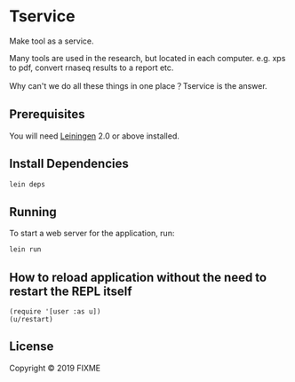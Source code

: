 # Tservice

Make tool as a service.

Many tools are used in the research, but located in each computer. e.g. xps to pdf, convert rnaseq results to a report etc. 

Why can't we do all these things in one place？Tservice is the answer.

## Prerequisites

You will need [Leiningen][1] 2.0 or above installed.

[1]: https://github.com/technomancy/leiningen

## Install Dependencies

```bash
lein deps
```

## Running

To start a web server for the application, run:

```bash
lein run 
```

## How to reload application without the need to restart the REPL itself

```
(require '[user :as u])
(u/restart)
```

## License

Copyright © 2019 FIXME
